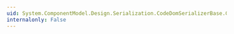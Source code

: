```yaml
---
uid: System.ComponentModel.Design.Serialization.CodeDomSerializerBase.GetEventsHelper(System.ComponentModel.Design.Serialization.IDesignerSerializationManager,System.Object,System.Attribute[])
internalonly: False
---
```


